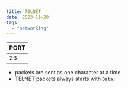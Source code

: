 ```yaml
---
title: TELNET
date: 2023-11-20
tags:
  - "networking"
---
```



| PORT |
| ---- |
| 23   |

- packets are sent as one character at a time.
- TELNET packets always starts with `Data: `

